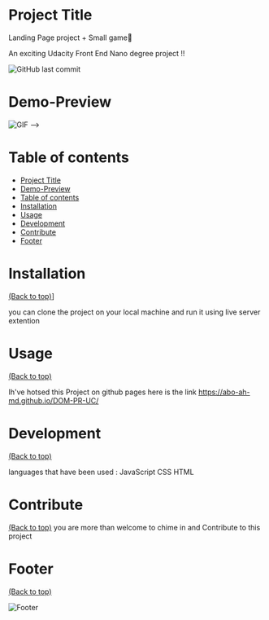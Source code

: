 
# Project Title
Landing Page project + Small game🦄

An exciting  Udacity Front End Nano degree project !!


![GitHub last commit](https://img.shields.io/github/last-commit/navendu-pottekkat/awesome-readme)


# Demo-Preview

![ GIF](https://im4.ezgif.com/tmp/ezgif-4-0a26b26eae.gif) -->

# Table of contents


- [Project Title](#Project-Title)
- [Demo-Preview](#demo-preview)
- [Table of contents](#table-of-contents)
- [Installation](#installation)
- [Usage](#usage)
- [Development](#development)
- [Contribute](#contribute)
- [Footer](#footer)

# Installation
[(Back to top)](#table-of-contents)]

you can clone the project on your local machine and run it using live server extention  


# Usage
[(Back to top)](#table-of-contents)

Ih've hotsed this Project on github pages here is the link
https://abo-ah-md.github.io/DOM-PR-UC/


# Development
[(Back to top)](#table-of-contents)

languages that have been used :
JavaScript
CSS
HTML

# Contribute
[(Back to top)](#table-of-contents)
you are more than welcome to chime in and Contribute to this project

# Footer
[(Back to top)](#table-of-contents)

 ![Footer](https://image.pngaaa.com/573/3752573-middle.png)
